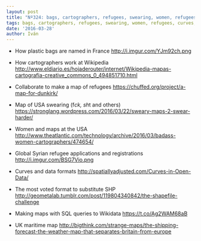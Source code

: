 ```yaml
---
layout: post
title: "Nº324: bags, cartographers, refugees, swearing, women, refugees, curves, formats, queries, maritime"
tags: bags, cartographers, refugees, swearing, women, refugees, curves, formats, queries, maritime
date: '2016-03-28'
author: Iván
---
```


* How plastic bags are named in France
  http://i.imgur.com/YJm92ch.png

* How cartographers work at Wikipedia
  http://www.eldiario.es/hojaderouter/internet/Wikipedia-mapas-cartografia-creative_commons_0_494851710.html

* Collaborate to make a map of refugees
  https://chuffed.org/project/a-map-for-dunkirk/

* Map of USA swearing (f*ck, sh*t and others)
  https://stronglang.wordpress.com/2016/03/22/sweary-maps-2-swear-harder/

* Women and maps at the USA
  http://www.theatlantic.com/technology/archive/2016/03/badass-women-cartographers/474654/

* Global Syrian refugee applications and registrations
  http://i.imgur.com/BSG7Vio.png

* Curves and data formats
  http://spatiallyadjusted.com/Curves-in-Open-Data/

* The most voted format to substitute SHP
  http://geometalab.tumblr.com/post/119804340842/the-shapefile-challenge

* Making maps with SQL queries to Wikidata
  https://t.co/Ag2WAM68aB

* UK maritime map
  http://bigthink.com/strange-maps/the-shipping-forecast-the-weather-map-that-separates-britain-from-europe